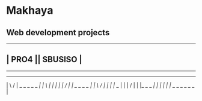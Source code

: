 # Makhaya
Web development projects
-------------------------------------------
-------------------------------------------
|            PRO4  || SBUSISO             |
-------------------------------------------
-------------------------------------------

 _ _         _ _  _ _ _ _ _ _ _
|    \      /   |   _ _ _ _ _ _|
|     \   |     |   |
|   |   \/     |   |   _ _ _ _
|   | \  / |   |   |   |_ _   |
|   |  \/   |   |   |_ _ _ _|  |
|   |       |   |_ _ _ _ _ _ _ |

